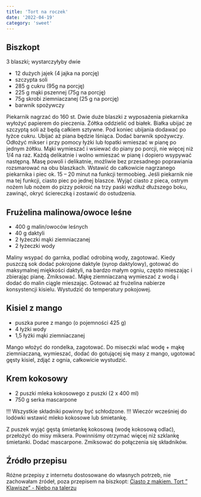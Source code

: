 ```yaml
---
title: 'Tort na roczek'
date: '2022-04-19'
category: 'sweet'
---
```


## Biszkopt

3 blaszki; wystarczyłyby dwie

- 12 dużych jajek (4 jajka na porcję)
- szczypta soli
- 285 g cukru (95g na porcję)
- 225 g mąki pszennej (75g na porcję)
- 75g skrobi ziemniaczanej (25 g na porcję)
- barwnik spożywczy

Piekarnik nagrzać do 160 st. Dwie duże blaszki z wyposażenia piekarnika wyłożyć papierem do pieczenia. Żółtka oddzielić od białek. Białka ubijać ze szczyptą soli aż będą całkiem sztywne. Pod koniec ubijania dodawać po łyżce cukru. Ubijać aż piana będzie lśniąca. Dodać barwnik spożywczy. Odłożyć mikser i przy pomocy łyżki lub łopatki wmieszać w pianę po jednym żółtku. Mąki wymieszać i wsiewać do piany po porcji, nie więcej niż 1/4 na raz. Każdą delikatnie i wolno wmieszać w pianę i dopiero wsypywać następną. Masę powoli i delikatnie, możliwie bez przesadnego poprawiania rozsmarować na obu blaszkach. Wstawić do całkowicie nagrzanego piekarnika i piec ok. 15 – 20 minut na funkcji termoobieg. Jeśli piekarnik nie ma tej funkcji, ciasto piec po jednej blaszce. Wyjąć ciasto z pieca, ostrym nożem lub nożem do pizzy pokroić na trzy paski wzdłuż dłuższego boku, zawinąć, okryć ściereczką i zostawić do ostudzenia.

## Frużelina malinowa/owoce leśne

- 400 g malin/owoców leśnych
- 40 g daktyli
- 2 łyżeczki mąki ziemniaczanej
- 2 łyżeczki wody

Maliny wsypać do garnka, podlać odrobiną wody, zagotować. Kiedy puszczą sok dodać pokrojone daktyle (syrop daktylowy), gotować do maksymalnej miękkości daktyli, na bardzo małym ogniu, często mieszając i zbierając pianę. Zmiksować. Mąkę ziemniaczaną wymieszać z wodą i dodać do malin ciągle mieszając. Gotować aż frużelina nabierze konsystencji kisielu. Wystudzić do temperatury pokojowej.

## Kisiel z mango

- puszka puree z mango (o pojemności 425 g)
- 4 łyżki wody
- 1,5 łyżki mąki ziemniaczanej

Mango włożyć do rondelka, zagotować. Do miseczki wlać wodę + mąkę ziemniaczaną, wymieszać, dodać do gotującej się masy z mango, ugotować gęsty kisiel, zdjąć z ognia, całkowicie wystudzić.

## Krem kokosowy

- 2 puszki mleka kokosowego z puszki (2 x 400 ml)
- 750 g serka mascarpone

!!! Wszystkie składniki powinny być schłodzone. !!! Wieczór wcześniej do lodówki
wstawić mleko kokosowe lub śmietankę.

Z puszek wyjąć gęstą śmietankę kokosową (wodę kokosową odlać), przełożyć do misy miksera. Powinniśmy otrzymać więcej niż szklankę śmietanki. Dodać mascarpone. Zmiksować do połączenia się składników.

## Źródło przepisu

Różne przepisy z internetu dostosowane do własnych potrzeb, nie zachowałam źródeł, poza przepisem na biszkopt: [Ciasto z makiem. Tort ” Klawisze” - Niebo na talerzu](https://niebonatalerzu.pl/2016/12/ciasto-z-makiem-tort-klawisze.html)
